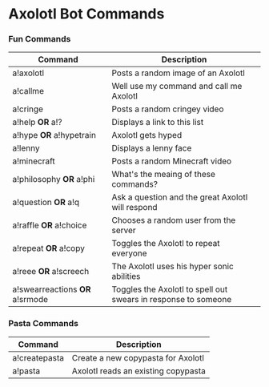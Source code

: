 # Axolotl Bot Commands

### Fun Commands

| Command  | Description |
| ------------- | ------------- |
| a!axolotl  | Posts a random image of an Axolotl |
| a!callme  | Well use my command and call me Axolotl |
| a!cringe  | Posts a random cringey video |
| a!help **OR** a!?  | Displays a link to this list |
| a!hype **OR** a!hypetrain | Axolotl gets hyped |
| a!lenny | Displays a lenny face |
| a!minecraft | Posts a random Minecraft video |
| a!philosophy **OR** a!phi | What's the meaing of these commands? |
| a!question **OR** a!q | Ask a question and the great Axolotl will respond |
| a!raffle **OR** a!choice | Chooses a random user from the server |
| a!repeat **OR** a!copy | Toggles the Axolotl to repeat everyone |
| a!reee **OR** a!screech | The Axolotl uses his hyper sonic abilities |
| a!swearreactions **OR** a!srmode | Toggles the Axolotl to spell out swears in response to someone  |

### Pasta Commands

| Command  | Description |
| ------------- | ------------- |
| a!createpasta | Create a new copypasta for Axolotl |
| a!pasta | Axolotl reads an existing copypasta |
